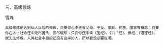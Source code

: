 三、高级修炼

雪峰


    高级修炼是达到仙人以后的修炼，只要你心中还有父母、子女、家庭、民族、国家等概念；只要你在人世社会还未吃尽苦头、尝尽酸甜；只要你还未读《圣经》、《古兰经》、佛经、《道德经》，就无法修炼。人类社会中目前还没有这样的人，所以我没必要说明。



